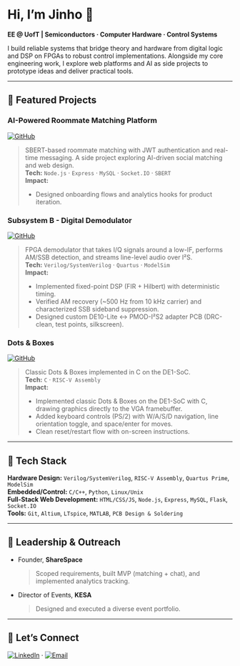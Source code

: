 # Hi, I’m Jinho 👋
**EE @ UofT | Semiconductors · Computer Hardware · Control Systems**

I build reliable systems that bridge theory and hardware from digital logic and DSP on FPGAs to robust control implementations. Alongside my core engineering work, I explore web platforms and AI as side projects to prototype ideas and deliver practical tools.

---

## 🚀 Featured Projects
### AI-Powered Roommate Matching Platform  
[![GitHub](https://img.shields.io/badge/-GitHub-black?logo=github&logoColor=white&style=flat-square)](https://github.com/junejinho620/sharespace_project)  
> SBERT-based roommate matching with JWT authentication and real-time messaging. A side project exploring AI-driven social matching and web design.  
**Tech:** `Node.js` · `Express` · `MySQL` · `Socket.IO` · `SBERT`  
**Impact:**  
> - Designed onboarding flows and analytics hooks for product iteration.  


### Subsystem B - Digital Demodulator
[![GitHub](https://img.shields.io/badge/-GitHub-black?logo=github&logoColor=white&style=flat-square)](https://github.com/junejinho620/digital-demodulator/tree/main)  
> FPGA demodulator that takes I/Q signals around a low-IF, performs AM/SSB detection, and streams line-level audio over I²S.    
**Tech:** `Verilog/SystemVerilog` · `Quartus` · `ModelSim`       
**Impact:**  
> - Implemented fixed-point DSP (FIR + Hilbert) with deterministic timing.  
> - Verified AM recovery (~500 Hz from 10 kHz carrier) and characterized SSB sideband suppression.  
> - Designed custom DE10-Lite <-> PMOD-I²S2 adapter PCB (DRC-clean, test points, silkscreen).    

### Dots & Boxes  
[![GitHub](https://img.shields.io/badge/-GitHub-black?logo=github&logoColor=white&style=flat-square)](https://github.com/junejinho620/dots-and-boxes) 
> Classic Dots & Boxes implemented in C on the DE1-SoC.  
**Tech:** `C` · `RISC-V Assembly`   
**Impact:**
> - Implemented classic Dots & Boxes on the DE1-SoC with C, drawing graphics directly to the VGA framebuffer.
> - Added keyboard controls (PS/2) with W/A/S/D navigation, line orientation toggle, and space/enter for moves.
> - Clean reset/restart flow with on-screen instructions.

---

## 🧰 Tech Stack
**Hardware Design:** `Verilog/SystemVerilog`, `RISC-V Assembly`, `Quartus Prime`, `ModelSim`   
**Embedded/Control:** `C/C++`, `Python`, `Linux/Unix`  
**Full-Stack Web Development:** `HTML/CSS/JS`, `Node.js`, `Express`, `MySQL`, `Flask`, `Socket.IO`    
**Tools:** `Git`, `Altium`, `LTspice`, `MATLAB`, `PCB Design & Soldering`  

---

## 🧭 Leadership & Outreach
- Founder, **ShareSpace**  
  >  Scoped requirements, built MVP (matching + chat), and implemented analytics tracking.  

- Director of Events, **KESA**
  >  Designed and executed a diverse event portfolio.  
---

## 🔗 Let’s Connect
[![LinkedIn](https://img.shields.io/badge/-LinkedIn-blue?logo=linkedin&logoColor=white&style=flat-square)](https://linkedin.com/in/junejinho)
 · [![Email](https://img.shields.io/badge/-Email-red?logo=gmail&logoColor=white&style=flat-square)](mailto:jinho.choi0620@gmail.com)   
